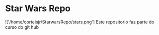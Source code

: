 # Star Wars Repo

!['/home/corteisjr/StarwarsRepo/stars.png']
Este repositorio faz parte do curso do git hub


